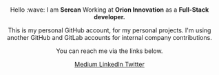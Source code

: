 <br>
<p align="center">
  Hello :wave:  I am <b>Sercan</b>
  Working at <b>Orion Innovation</b> as
  a <b>Full-Stack developer.</b><br />
</p>
<p align="center">This is my personal GitHub account, for my personal projects. I'm using another GitHub and GitLab accounts for internal company contributions.</p>
<p align="center">You can reach me via the links below.</p>

<p align = "center">
<span>
<a class="link-gray-dark"  href= 'https://medium.com/@sercanuygur' >Medium </a>
<a class="link-gray-dark"  href= 'https://www.linkedin.com/in/srcnuygr/' >LinkedIn </a>
<a class="link-gray-dark"  href= 'https://twitter.com/sanri_girdabi' >Twitter </a>
</span>
</p>





